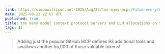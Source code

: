 ```yaml
---
link: https://simonwillison.net/2025/Aug/22/too-many-mcps/#atom-everything
date: 2025-08-23 22:07 UTC
published: true
title: too many model context protocol servers and LLM allocations on the dance floor
tags: []
---
```


> Adding just the popular GitHub MCP defines 93 additional tools and swallows another 55,000 of those valuable tokens!
